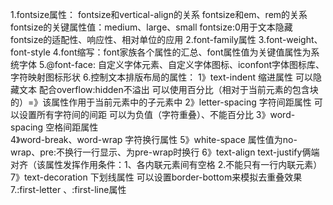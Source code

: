 1.fontsize属性：
fontsize和vertical-align的关系
fontsize和em、rem的关系
fontsize的关键属性值：medium、large、small
fontsize:0用于文本隐藏
fontsize的适配性、响应性、相对单位的应用
2.font-family属性
3.font-weight、font-style
4.font缩写：font家族各个属性的汇总、font属性值为关键值属性为系统字体
5.@font-face:
自定义字体元素、自定义字体图标、iconfont字体图标库、字符映射图标形状
6.控制文本排版布局的属性：
1》text-indent  缩进属性   可以隐藏文本  配合overflow:hidden不溢出 可以使用百分比（相对于当前元素的包含块的）=》该属性作用于当前元素中的子元素中
2》letter-spacing  字符间距属性   可以设置所有字符间的间距   可以为负值（字符重叠）、不能百分比
3》word-spacing   空格间距属性   
4》word-break、word-wrap 字符换行属性
5》white-space  属性值为no-wrap、pre:不换行一行显示、为pre-wrap时换行
6》text-align  text-justify俩端对齐（该属性发挥作用条件：1、各内联元素间有空格 2.不能只有一行内联元素）
7》text-decoration  下划线属性   可以设置border-bottom来模拟去重叠效果
7.:first-letter 、:first-line属性


